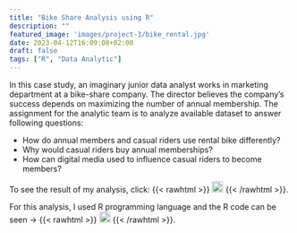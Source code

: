 ```yaml
---
title: "Bike Share Analysis using R"
description: ""
featured_image: 'images/project-3/bike_rental.jpg'
date: 2023-04-12T16:09:08+02:00
draft: false
tags: ["R", "Data Analytic"]
---
```


In this case study, an imaginary junior data analyst works in marketing department at a bike-share company. The director believes the company’s success depends on maximizing the number of annual membership. The assignment for the analytic team is to analyze available dataset to answer following questions:
- How do annual members and casual riders use rental bike differently?
- Why would casual riders buy annual memberships?
- How can digital media used to influence casual riders to become members?

To see the result of my analysis, click: {{< rawhtml >}} 
  <a href="/docs/project-3/02_Bikeshare.pdf" target="_blank"><img src="/images/siteimages/link_icon.png" style="width:20px;height:20px;"></a>
{{< /rawhtml >}}.

For this analysis, I used R programming language and the R code can be seen -> {{< rawhtml >}} 
  <a href="/docs/project-3/Bike_Share_Case_Study.html" target="_blank"><img src="/images/siteimages/link_icon.png" style="width:20px;height:20px;"></a>
{{< /rawhtml >}}.
